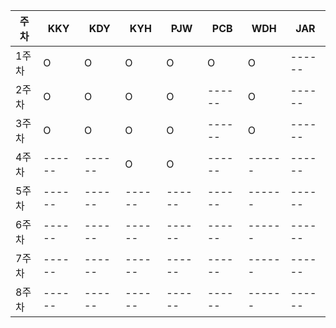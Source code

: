 | 주차 | KKY | KDY | KYH | PJW | PCB | WDH | JAR |
|------|------|------|------|------|------|------|------|
| 1주차 | O | O | O | O | O | O |------|
| 2주차 | O | O | O | O | ------ | O |------|
| 3주차 | O | O | O | O |------| O |------|
| 4주차 |------|------| O | O |------|------|------|
| 5주차 |------|------|------|------|------|------|------|
| 6주차 |------|------|------|------|------|------|------|
| 7주차 |------|------|------|------|------|------|------|
| 8주차 |------|------|------|------|------|------|------|
